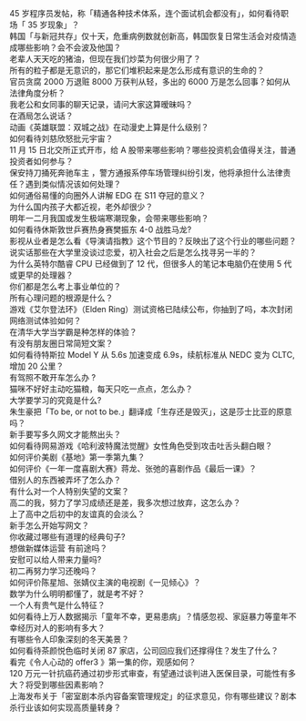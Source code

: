45 岁程序员发帖，称「精通各种技术体系，连个面试机会都没有」，如何看待职场「 35 岁现象」？  
韩国「与新冠共存」仅十天，危重病例数就创新高，韩国恢复日常生活会对疫情造成哪些影响？会不会波及他国？  
老辈人天天吃的猪油，但现在我们炒菜为何很少用了？  
所有的粒子都是无意识的，那它们堆积起来是怎么形成有意识的生命的？  
官员贪腐 2000 万退赃 8000 万获判从轻，多出的 6000 万是怎么回事？如何从法律角度分析？  
我老公和女同事的聊天记录，请问大家这算暧昧吗？  
在酒局怎么说话？  
动画《英雄联盟：双城之战》在动漫史上算是什么级别？  
如何看待刘慈欣怒批元宇宙？  
11 月 15 日北交所正式开市，给 A 股带来哪些影响？哪些投资机会值得关注，普通投资者如何参与？  
保安持刀捅死奔驰车主 ，警方通报系停车场管理纠纷引发，他将承担什么法律责任？遇到类似情况该如何处理？  
如何通俗易懂的向圈外人讲解 EDG 在 S11 夺冠的意义？  
为什么国内孩子大都近视，老外却很少？  
明年一二月我国或发生极端寒潮现象，会带来哪些影响？  
如何看待休斯敦世乒赛热身赛樊振东 4-0 战胜马龙?  
影视从业者是怎么看《导演请指教》这个节目的？反映出了这个行业的哪些问题？  
说实话那些在大学里没谈过恋爱，初入社会之后是怎么找寻另一半的？  
为什么英特尔酷睿 CPU 已经做到了 12 代，但很多人的笔记本电脑仍在使用 5 代或更早的处理器？  
你们都是怎么考上事业单位的？  
所有心理问题的根源是什么？  
游戏《艾尔登法环》（Elden Ring）测试资格已陆续公布，你抽到了吗，本次封闭网络测试体验如何？  
在清华大学当学霸是种怎样的体验？  
有没有朋友圈日常简短文案？  
如何看待特斯拉 Model Y 从 5.6s 加速变成 6.9s，续航标准从 NEDC 变为 CLTC, 增加 20 公里？  
有驾照不敢开车怎么办 ?  
猫咪不好好主动吃猫粮，每天只吃一点点，怎么办？  
大学要学习的究竟是什么?  
朱生豪把「To be, or not to be.」翻译成「生存还是毁灭」，这是莎士比亚的原意吗？  
新手要写多久网文才能熬出头？  
如何看待网易游戏《哈利波特魔法觉醒》女性角色受到攻击吐舌头翻白眼？  
如何评价美剧《基地》第一季第九集？  
如何评价《一年一度喜剧大赛》蒋龙、张弛的喜剧作品《最后一课》？  
借别人的东西被弄坏了怎么办？  
有什么对一个人特别失望的文案？  
高二的我，努力了学习成绩还是差，我多次想过放弃，这怎么办？  
上了高中之后初中的友谊真的会淡么？  
新手怎么开始写网文？  
你收藏过哪些有道理的经典句子?  
想做新媒体运营 有前途吗？  
安慰可以给人带来力量吗?  
初二再努力学习还晚吗？  
如何评价陈星旭、张婧仪主演的电视剧《一见倾心》？  
数学为什么明明都懂了，就是考不好？  
一个人有贵气是什么特征？  
如何看待上万人数据揭示「童年不幸，更易患病」？情感忽视、家庭暴力等童年不幸经历对人的影响有多大？  
有哪些令人印象深刻的冬天美景？  
如何看待茶颜悦色临时关闭 87 家店，公司回应我们还撑得住？发生了什么？  
看完《令人心动的 offer3 》第一集的你，观感如何？  
120 万元一针抗癌药通过初步形式审查，有望通过谈判进入医保目录，可能性有多大？将受到哪些因素影响？  
上海发布关于「密室剧本杀内容备案管理规定」的征求意见，你有哪些建议？剧本杀行业该如何实现高质量转身？  
